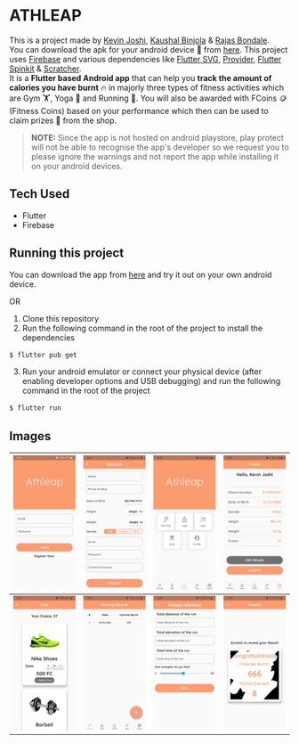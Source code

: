 # ATHLEAP

This is a project made by [Kevin Joshi](https://github.com/KevinJ-hub), [Kaushal Binjola](https://github.com/KaushalBinjola) & [Rajas Bondale](https://github.com/Rajas-B).  
You can download the apk for your android device 📱 from [here](https://github.com/K-B-J/athleap_flutter/blob/master/android-releases/athleap_v1.0.0.apk). This project uses [Firebase](https://firebase.google.com) and various dependencies like [Flutter SVG](https://pub.dev/packages/flutter_svg), [Provider](https://pub.dev/packages/provider), [Flutter Spinkit](https://pub.dev/packages/flutter_spinkit) & [Scratcher](https://pub.dev/packages/scratcher).  
It is a **Flutter based Android app** that can help you **track the amount of calories you have burnt** 🔥 in majorly three types of fitness activities which are Gym 🏋️, Yoga 🧘 and Running 🏃. You will also be awarded with FCoins 🪙 (Fitness Coins) based on your performance which then can be used to claim prizes 🎁 from the shop.  

> **NOTE:** Since the app is not hosted on android playstore, play protect will not be able to recognise the app's developer so we request you to please ignore the warnings and not report the app while installing it on your android devices.  

## Tech Used

- Flutter
- Firebase

## Running this project

You can download the app from [here](https://github.com/K-B-J/athleap_flutter/blob/master/android-releases/athleap_v1.0.0.apk) and try it out on your own android device.  

OR  

1. Clone this repository
2. Run the following command in the root of the project to install the dependencies

```sh
$ flutter pub get
```

3. Run your android emulator or connect your physical device (after enabling developer options and USB debugging) and run the following command in the root of the project

```sh
$ flutter run
```

## Images

| ![Login Page](screenshots/ss1.jpg) | ![Register Page](screenshots/ss2.jpg) | ![Home Page](screenshots/ss3.jpg) | ![Edit Profile Page](screenshots/ss4.jpg) |
|---|---|---|---|
| ![Shop Page](screenshots/ss5.jpg) | ![Running Records Page](screenshots/ss6.jpg) | ![Running Workout Details Page](screenshots/ss7.jpg) | ![Results Page](screenshots/ss8.jpg) |
